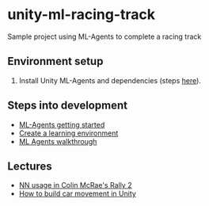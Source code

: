 # unity-ml-racing-track

Sample project using ML-Agents to complete a racing track

## Environment setup

1. Install Unity ML-Agents and dependencies (steps [here](https://github.com/Unity-Technologies/ml-agents/blob/release_12_docs/docs/Installation.md)).

## Steps into development

- [ML-Agents getting started](https://github.com/Unity-Technologies/ml-agents/blob/release_12_docs/docs/Getting-Started.md)
- [Create a learning environment](https://github.com/Unity-Technologies/ml-agents/blob/release_12_docs/docs/Learning-Environment-Create-New.md)
- [ML Agents walkthrough](https://towardsdatascience.com/ultimate-walkthrough-for-ml-agents-in-unity3d-5603f76f68b)

## Lectures

- [NN usage in Colin McRae's Rally 2](http://www.ai-junkie.com/misc/hannan/hannan.html)
- [How to build car movement in Unity](https://www.youtube.com/watch?v=kvTuYziy_QE)

